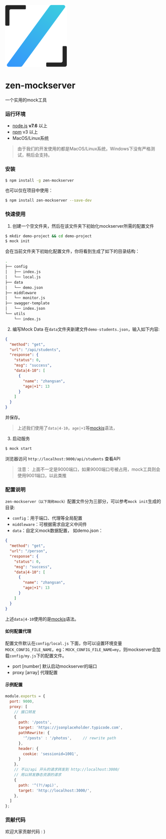 ![Zen Logo](./public/images/zen_logo.png)
# zen-mockserver
一个实用的mock工具

### 运行环境
- [node.js](https://nodejs.org/) **v7.6** 以上
- [npm](https://www.npmjs.com/) v3 以上
- MacOS/Linux系统

> 由于我们的开发使用的都是MacOS/Linux系统，Windows下没有严格测试，稍后会支持。

### 安装
```sh
$ npm install -g zen-mockserver
```
也可以仅在项目中使用：
```sh
$ npm install zen-mockserver --save-dev
```

### 快速使用

1. 创建一个空文件夹，然后在该文件夹下初始化mockserver所需的配置文件
```sh
$ mkdir demo-project && cd demo-project
$ mock init 
```
会在当前文件夹下初始化配置文件，你将看到生成了如下的目录结构：
```bash
.
├── config
│   ├── index.js
│   └── local.js
├── data
│   └── demo.json
├── middleware
│   └── monitor.js
├── swagger-template
│   └── index.json
└── utils
    └── index.js 
```

2. 编写Mock Data
在`data`文件夹新建文件`demo-students.json`，输入如下内容:
```json
{
  "method": "get",
  "url": "/api/students",
  "response": {
    "status": 0,
    "msg": "success",
    "data|4-10": [
      {
        "name": "zhangsan",
        "age|+1": 13
      }
    ]
  }
}

```
并保存。

> 上述我们使用了`data|4-10`，`age|+1`等[mockjs](http://mockjs.com/examples.html)语法，

3. 启动服务
```sh
$ mock start
```
浏览器访问 `http://localhost:9000/api/students` 查看API
> 注意： 上面不一定是9000端口，如果9000端口号被占用，mock工具则会使用9001端口，以此类推

### 配置说明
`zen-mockserver（以下简称mock）`配置文件分为三部分，可以参考`mock init`生成的目录: 
- `config`：用于端口、代理等全局配置
- `middleware`：可根据需求自定义中间件
- `data`：自定义mock数据配置， 如demo.json：
```json
{
  "method": "get",
  "url": "/person",
  "response": {
    "status": 0,
    "msg": "success",
    "data|4-10": [
      {
        "name": "zhangsan",
        "age|+1": 13
      }
    ]
  }
}
```
上述`data|4-10`使用的是[mockjs](http://mockjs.com/examples.html)语法。


#### 如何配置代理
配置文件默认在`config/local.js` 下面，你可以设置环境变量`MOCK_CONFIG_FILE_NAME`，eg：`MOCK_CONFIG_FILE_NAME=my`，则mockserver会加载`config/my.js`下的配置文件。
- port [number] 默认启动mockserver的端口
- proxy [array] 代理配置

#### 示例配置
```js
module.exports = {
  port: 9000,
  proxy: [
    // 接口转发
    {
      path: '/posts',
      target: 'https://jsonplaceholder.typicode.com',
      pathRewrite: {
        '^/posts' : '/photos',     // rewrite path
      },
      header: {
        cookie: 'sessionid=1001',
      }
    },
    // 不以/api 开头的请求转发到 http://localhost:3000/
    // 用以转发静态资源的请求
    {
      path: '^(?!/api)',
      target: 'http://localhost:3000/',
    },
  ]
};
```

### 贡献代码
欢迎大家贡献代码 : ) 

